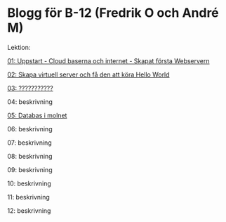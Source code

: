 # Blogg för B-12 (Fredrik O och André M)

Lektion:

[01: Uppstart - Cloud baserna och internet - Skapat första Webservern](00.md)

[02: Skapa virtuell server och få den att köra Hello World](01.md)

[03: ???????????](02.md)

04: beskrivning

[05: Databas i molnet](05.md)

06: beskrivning

07: beskrivning

08: beskrivning

09: beskrivning

10: beskrivning

11: beskrivning

12: beskrivning
